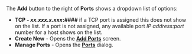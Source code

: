&NewLine;

The **Add** button to the right of **Ports** shows a dropdown list of options:

* **TCP - *xx.xxx.x.xxx*:*####*** if a TCP port is assigned this does not show on the list.
  If a port is not assigned, any available port *IP address:port* number for a host shows on the list.
* **Create New** - Opens the [**Add Ports**](#add-port-screen) screen.
* **Manage Ports** - Opens the [**Ports**](#ports-dialog) dialog.
